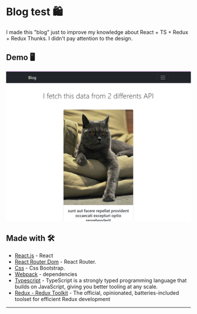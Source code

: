 # Blog test 🛍️

I made this "blog" just to improve my knowledge about React + TS + Redux + Redux Thunks. I didn't pay attention to the design.

## Demo 🖥️

![Post Detail Page](./post.png)

## Made with 🛠️

- [React.js](https://react.org/) - React
- [React Router Dom](https://reactrouter.com/en/v6.3.0) - React Router.
- [Css](https://react-bootstrap.github.io/) - Css Bootstrap.
- [Webpack](https://rometools.github.io/rome/) - dependencies
- [Typescript](https://www.typescriptlang.org/) - TypeScript is a strongly typed programming language that builds on JavaScript, giving you better tooling at any scale.
- [Redux - Redux Toolkit](https://redux-toolkit.js.org/) - The official, opinionated, batteries-included toolset for efficient Redux development

---
